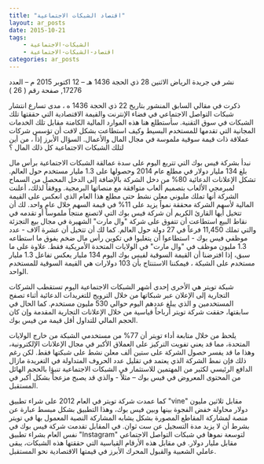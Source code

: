 ```yaml
---
title: "اقتصاد الشبكات الاجتماعية"
layout: ar_posts
date: 2015-10-21
tags:
    - الشبكات-الاجتماعية
    - اقتصاد-الشبكات-الاجتماعية
categories: ar_posts
---
```


نشر في جريدة الرياض الاثنين 28 ذي الحجة 1436 هـ – 12 اكتوبر 2015 م – العدد 17276, صفحة رقم ( 26 )

ذكرت في مقالي السابق المنشور بتاريخ 22 ذي الحجة 1436 ه ، مدى تسارع انتشار شبكات التواصل الاجتماعي في فضاء الإنترنت والقيمة الاقتصادية التي حققتها تلك الشبكات في سوق التقنية. سأستطلع هنا هذه الموارد المالية الكامنة مقابل تلك الخدمات المجانية التي تقدمها للمستخدم البسيط وكيف استطاعت بشكل لافت أن تؤسس شركات عملاقة ذات قيمة سوقية ملموسة في مجال المال والأعمال. السؤال الأبرز إذاً ، من أين لتلك الشبكات الاجتماعية كل ذلك المال ؟

نبدأ بشركة فيس بوك التي تتربع اليوم على سدة عمالقة الشبكات الاجتماعية برأس مال بلغ 134 مليار دولار في مطلع عام 2014 وحصولها على 1.3 مليار مستخدم حول العالم. تشكل الإعلانات الدعائية 80% من دخل الشركة بالإضافة إلى الدخل المحصل من السماح لمبرمجي الألعاب بتصميم ألعاب متوافقة مع منصاتها البرمجية. ووفقاً لذلك، أعلنت الشركة أنها تملك مليوني معلن نشط حتى مطلع هذا العام الذي انعكس على القيمة المالية لأسهم الشركة محققة نمواً يزيد على 11% في قيمة السهم خلال عام واحد. لك أن تتخيل أيها القارئ الكريم أن شركة فيس بوك التي لاتصنع منتجاً ملموساً أو تقدمه في نقاط البيع استطاعت أن تتفوق على شركة "وال مارت" الشهيرة في مجال بيع التجزئة والتي تملك 11,450 فرعاً في 27 دولة حول العالم. كما لك أن تتخيل أن عشرة آلاف - عدد موظفي فيس بوك - استطاعوا أن يتغلبوا في تكوين رأس مال ضخم يفوق ما استطاعه 1.3 مليون موظف في "وال مارت" في الولايات المتحدة الأمريكية فقط. علاوة على ما سبق، إذا افترضنا أن القيمة السوقية لفيس بوك اليوم 134 مليار يعكس تفاعل 1.3 مليار مستخدم على الشبكة ، فيمكننا الاستنتاج بأن 103 دولارات هي القيمة السوقية للمستخدم الواحد.

شبكة تويتر هي الأخرى إحدى أشهر الشبكات الاجتماعية اليوم تستقطب الشركات التجارية إلى الإعلان عبر شبكاتها من خلال الترويج للتغريدات الدعائية أثناء تصفح المستخدمين و الذي يبلغ عددهم اليوم حوالي 530 مليون مستخدم. كما الحال في سابقتها، حققت شركة تويتر أرباحاً قياسية من خلال الإعلانات التجارية المقدمة وإن كان الحجم المالي للتداول أقل قيمة من فيس بوك.

يلحظ من خلال متابعة أداء تويتر أن 77% من مستخدمي الشبكة من خارج الولايات المتحدة، مما قد يعني تفويت التركيز على العملاق الأكبر في مجال الإعلانات الإلكترونية، وهذا ما قد يفسر حصول الشركة على ستين ألف معلن نشط على شبكتها فقط. لكن رغم ذلك فإن نمط الشركة الذي يعتمد في تقليل عدد الحروف المتداولة في التغريدة مازال الدافع الرئيسي لكثير من المهتمين للاستثمار في الشبكات الاجتماعية تنبؤا بالحجم الهائل من المحتوى المعروض في فيس بوك – مثلاً - والذي قد يصبح مزعجاً بشكل أكبر في المستقبل.

كما عمدت شركة تويتر في العام 2012 على شراء تطبيق "vine" مقابل ثلاثين مليون دولار محاولة خفض الفجوة بينها وبين فيس بوك، وهذا التطبيق بشكل مبسط عبارة عن منصة لمشاركة المقاطع المصورة بشكل يشابه المشاركة النصية المعمول بها في تويتر بشرط أن لا يزيد مدة التسجيل عن ست ثوان. في المقابل تقدمت شركة فيس بوك في نفس العام بشراء تطبيق "Instagram" لتوسعة نموها في شبكات التواصل الاجتماعي مقابل مليار دولار. في مقابل هذه الأرقام القياسية التي حققتها هذه الشبكات، يبقى عاملي الشعبية والقبول المحرك الأبرز في قيمتها الاقتصادية نحو المستقبل.